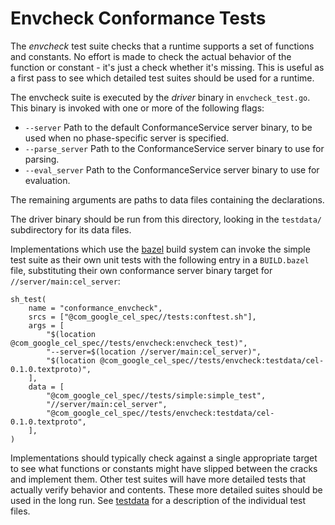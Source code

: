 # Envcheck Conformance Tests

The *envcheck* test suite checks that a runtime supports a set of functions
and constants.  No effort is made to check the actual behavior of the
function or constant - it's just a check whether it's missing.  This is
useful as a first pass to see which detailed test suites should be used
for a runtime.

The envcheck suite is executed by the _driver_ binary in `envcheck_test.go`.
This binary is invoked with one or more of the following flags:
- `--server` Path to the default ConformanceService server binary, to be used
  when no phase-specific server is specified.
- `--parse_server` Path to the ConformanceService server binary to use for
  parsing.
- `--eval_server` Path to the ConformanceService server binary to use for
  evaluation.

The remaining arguments are paths to data files containing the declarations.

The driver binary should be run from this directory, looking in
the `testdata/` subdirectory for its data files.

Implementations which use the [bazel](https://bazel.build) build system
can invoke the simple test suite as their own unit tests with the following
entry in a `BUILD.bazel` file, substituting their own conformance server
binary target for `//server/main:cel_server`:

```
sh_test(
    name = "conformance_envcheck",
    srcs = ["@com_google_cel_spec//tests:conftest.sh"],
    args = [
        "$(location @com_google_cel_spec//tests/envcheck:envcheck_test)",
        "--server=$(location //server/main:cel_server)",
        "$(location @com_google_cel_spec//tests/envcheck:testdata/cel-0.1.0.textproto)",
    ],
    data = [
        "@com_google_cel_spec//tests/simple:simple_test",
        "//server/main:cel_server",
        "@com_google_cel_spec//tests/envcheck:testdata/cel-0.1.0.textproto",
    ],
)
```

Implementations should typically check against a single appropriate target to
see what functions or constants might have slipped between the cracks and
implement them.  Other test suites will have more detailed tests that actually
verify behavior and contents.  These more detailed suites should be used
in the long run.
See [testdata](testdata) for a description of the individual test files.
